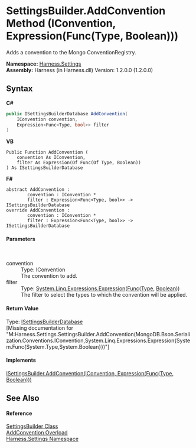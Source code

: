 # SettingsBuilder.AddConvention Method (IConvention, Expression(Func(Type, Boolean)))
 

Adds a convention to the Mongo ConventionRegistry.

**Namespace:**&nbsp;<a href="71b20054-d355-35ae-710d-5484ba2d4fce">Harness.Settings</a><br />**Assembly:**&nbsp;Harness (in Harness.dll) Version: 1.2.0.0 (1.2.0.0)

## Syntax

**C#**<br />
``` C#
public ISettingsBuilderDatabase AddConvention(
	IConvention convention,
	Expression<Func<Type, bool>> filter
)
```

**VB**<br />
``` VB
Public Function AddConvention ( 
	convention As IConvention,
	filter As Expression(Of Func(Of Type, Boolean))
) As ISettingsBuilderDatabase
```

**F#**<br />
``` F#
abstract AddConvention : 
        convention : IConvention * 
        filter : Expression<Func<Type, bool>> -> ISettingsBuilderDatabase 
override AddConvention : 
        convention : IConvention * 
        filter : Expression<Func<Type, bool>> -> ISettingsBuilderDatabase 
```


#### Parameters
&nbsp;<dl><dt>convention</dt><dd>Type: IConvention<br />The convention to add.</dd><dt>filter</dt><dd>Type: <a href="http://msdn2.microsoft.com/en-us/library/bb335710" target="_blank">System.Linq.Expressions.Expression</a>(<a href="http://msdn2.microsoft.com/en-us/library/bb549151" target="_blank">Func</a>(<a href="http://msdn2.microsoft.com/en-us/library/42892f65" target="_blank">Type</a>, <a href="http://msdn2.microsoft.com/en-us/library/a28wyd50" target="_blank">Boolean</a>))<br />The filter to select the types to which the convention will be applied.</dd></dl>

#### Return Value
Type: <a href="75d9f247-455c-fa92-5173-9d41d14c2b82">ISettingsBuilderDatabase</a><br />\[Missing <returns> documentation for "M:Harness.Settings.SettingsBuilder.AddConvention(MongoDB.Bson.Serialization.Conventions.IConvention,System.Linq.Expressions.Expression{System.Func{System.Type,System.Boolean}})"\]

#### Implements
<a href="08c1334b-7741-c21e-aa8f-0a56e98ff672">ISettingsBuilder.AddConvention(IConvention, Expression(Func(Type, Boolean)))</a><br />

## See Also


#### Reference
<a href="4372e2fd-49d0-eab3-c580-8409deaf89ae">SettingsBuilder Class</a><br /><a href="b401323b-437d-e3d1-7a58-b9086b62e968">AddConvention Overload</a><br /><a href="71b20054-d355-35ae-710d-5484ba2d4fce">Harness.Settings Namespace</a><br />